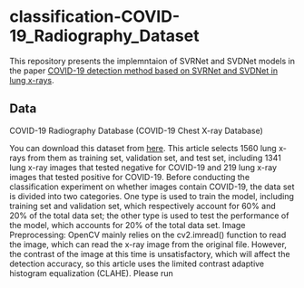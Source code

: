 # classification-COVID-19_Radiography_Dataset
This repository presents the implemntaion of SVRNet and SVDNet models in the paper [COVID-19 detection method based on SVRNet and SVDNet in lung x-rays](https://www.ncbi.nlm.nih.gov/pmc/articles/PMC8404611/pdf/JMI-008-017504.pdf).

## Data
COVID-19 Radiography Database (COVID-19 Chest X-ray Database)

You can download this dataset from [here](https://www.kaggle.com/tawsifurrahman/covid19-radiography-database?fbclid=IwAR3JBdbiHVJFYHcNlR3r3Z1esKY3UKrCHJd8Nrhv4OPXdGhOZWtEcqtjEEg). This article selects 1560 lung x-rays from them as training set, validation set, and test set, including 1341 lung x-ray images that tested negative for COVID-19 and 219 lung x-ray images that tested positive for COVID-19. Before conducting the classification experiment on whether images contain COVID-19, the data set is divided into two categories. One type is used to train the model, including training set and validation set, which respectively account for 60% and 20% of the total data set; the other type is used to test the performance of the model, which accounts for 20% of the total data set. Image Preprocessing: OpenCV mainly relies on the cv2.imread() function to read the image, which can read the x-ray image from the original file. However, the contrast of the image at this time is unsatisfactory, which will affect the detection accuracy, so this article uses the limited contrast adaptive histogram equalization (CLAHE). Please run



